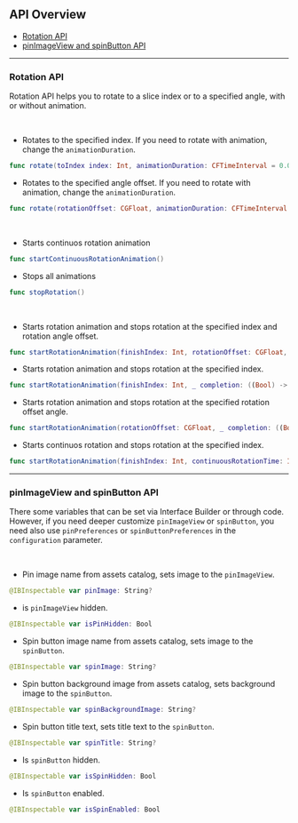 ## API Overview

- [Rotation API](#Rotation-API)
- [pinImageView and spinButton API](#pinImageView-and-spinButton-API)

---

### Rotation API

Rotation API helps you to rotate to a slice index or to a specified angle, with or without animation.

</br>

- Rotates to the specified index.
If you need to rotate with animation, change the `animationDuration`.
``` Swift
func rotate(toIndex index: Int, animationDuration: CFTimeInterval = 0.00001)
```
- Rotates to the specified angle offset.
If you need to rotate with animation, change the `animationDuration`.
``` Swift
func rotate(rotationOffset: CGFloat, animationDuration: CFTimeInterval = 0.00001)
```

</br>


- Starts continuos rotation animation
``` Swift
func startContinuousRotationAnimation()
```
- Stops all animations
``` Swift
func stopRotation()
```


</br>

- Starts rotation animation and stops rotation at the specified index and rotation angle offset. 
``` Swift
func startRotationAnimation(finishIndex: Int, rotationOffset: CGFloat, _ completion: ((Bool) -> Void)?)
```
- Starts rotation animation and stops rotation at the specified index.
``` Swift
func startRotationAnimation(finishIndex: Int, _ completion: ((Bool) -> Void)?)
```
- Starts rotation animation and stops rotation at the specified rotation offset angle.
``` Swift
func startRotationAnimation(rotationOffset: CGFloat, _ completion: ((Bool) -> Void)?)
```
- Starts continuos rotation and stops rotation at the specified index.
``` Swift
func startRotationAnimation(finishIndex: Int, continuousRotationTime: Int, _ completion: ((Bool) -> Void)?)
```

---

### pinImageView and spinButton API

There some variables that can be set via Interface Builder or through code. However, if you need deeper customize `pinImageView` or `spinButton`, you need also use `pinPreferences` or `spinButtonPreferences` in the `configuration` parameter.

</br>


- Pin image name from assets catalog, sets image to the `pinImageView`.

``` Swift
@IBInspectable var pinImage: String?
```

- is `pinImageView` hidden.

``` Swift
@IBInspectable var isPinHidden: Bool
```

- Spin button image name from assets catalog, sets image to the `spinButton`.

``` Swift
@IBInspectable var spinImage: String?
```

- Spin button background image from assets catalog, sets background image to the `spinButton`.

``` Swift
@IBInspectable var spinBackgroundImage: String?
```

- Spin button title text, sets title text to the `spinButton`.

``` Swift
@IBInspectable var spinTitle: String?
```

- Is `spinButton` hidden.

``` Swift
@IBInspectable var isSpinHidden: Bool
```


- Is `spinButton` enabled.

``` Swift
@IBInspectable var isSpinEnabled: Bool
```